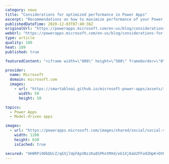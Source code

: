 ```yaml
---
category: news
title: "Considerations for optimized performance in Power Apps"
excerpt: "Recommendations on how to maximize performance of your Power Apps "
publishedDateTime: 2020-12-03T07:40:36Z
originalUrl: "https://powerapps.microsoft.com/en-us/blog/considerations-for-optimized-performance-in-power-apps/"
webUrl: "https://powerapps.microsoft.com/en-us/blog/considerations-for-optimized-performance-in-power-apps/"
type: article
quality: 189
heat: 189
published: true

featuredContent: "<iframe width=\"800\" height=\"500\" frameborder=\"0\" src=\"https://www.youtube.com/embed/jcKoqC9Vfmo\" allow=\"accelerometer; autoplay; encrypted-media; gyroscope; picture-in-picture\" allowfullscreen></iframe>"

provider:
  name: Microsoft
  domain: microsoft.com
  images:
    - url: "https://smartableai.github.io/microsoft-power-apps/assets/images/organizations/microsoft.com-50x50.jpg"
      width: 50
      height: 50

topics:
  - Power Apps
  - Model-driven apps

images:
  - url: "https://powerapps.microsoft.com/images/shared/social/social-share-post-ignite.png"
    width: 1200
    height: 630
    isCached: true

secured: "UH0RPi90bQUcZ/qGXjlUpFApVNzzKa8SPKntMXd/eb1Xj0aU2FFa9ZHpK+DVO6zMX+zlq3bfwAmVa4zDkN9EBJlEgtmHYga3oMZLtHBg3uTXyq15zCD90LljUPTisOG2IBlg+kzQgJucsN3fad7uElD5klbRTdN2ENOrwwwhdB+8bSR7IBHIh+tQb5aBbrBO3kJK5oetODSSvdE3RjYQpqUO5mP5i5Fb6j1bYPKorqRcFP00AOzMAS8bAtv5dUDauBlzVsXdW4dZHSDmbvmhr2JLnRZhMm0QBMPAroLk2r1QjlxX+H2pmdUM2j5R2lFw6J4eDRkKKc720TEcQ4CyDVFdyhxX7ODdLHPB5XZtPbaMiF78QWQJ38Z1z4k9a1sgDjkIRCNrKwceh48v/u4gSN/IY2CuVMxqPtABT11Nv8tr7DLK24QTZV40cvfy9jQoyLmVclgKRje2JvbnuZc5HQ==;quMVLEA+m5nxcYO+w14jCQ=="
---
```


